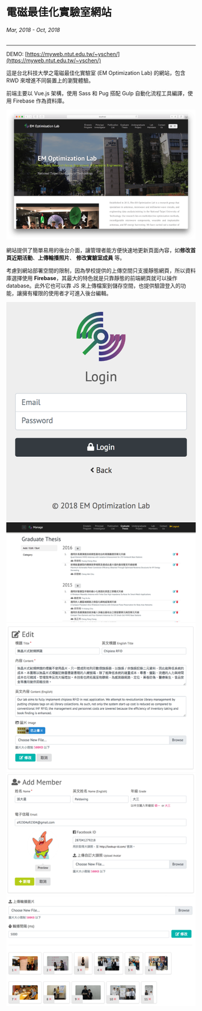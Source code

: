 # 電磁最佳化實驗室網站
###### Mar, 2018 - Oct, 2018
---

DEMO: [https://myweb.ntut.edu.tw/~yschen/](https://myweb.ntut.edu.tw/~yschen/)

這是台北科技大學之電磁最佳化實驗室 (EM Optimization Lab) 的網站，包含 RWD 來增進不同裝置上的瀏覽體驗。

前端主要以 Vue.js 架構，使用 Sass 和 Pug 搭配 Gulp 自動化流程工具編譯，使用 Firebase 作為資料庫。

![首頁畫面](/static/img/emo/cover.png)

網站提供了簡單易用的後台介面，讓管理者能方便快速地更新頁面內容，如**修改首頁近期活動**、**上傳輪播照片**、 **修改實驗室成員** 等。

考慮到網站部署空間的限制，因為學校提供的上傳空間只支援靜態網頁，所以資料庫選擇使用 **Firebase**，其最大的特色就是只靠靜態的前端網頁就可以操作 database。此外它也可以靠 JS 來上傳檔案到儲存空間，也提供驗證登入的功能，讓擁有權限的使用者才可進入後台編輯。

![登入後台](/static/img/emo/login.png)
![後台介面](/static/img/emo/manage-thesis.png)
![編輯研究項目](/static/img/emo/manage-research.png)
![編輯實驗室成員](/static/img/emo/manage-member.png)
![上傳輪播照片(可拖曳排序)](/static/img/emo/manage-carousel.png)
